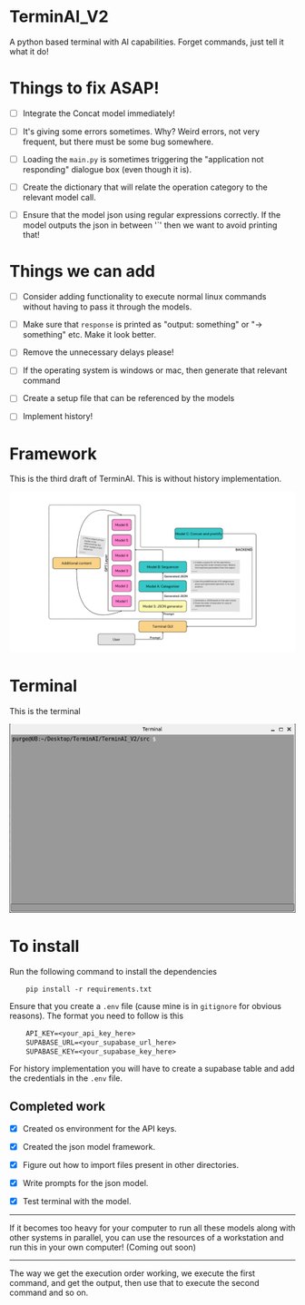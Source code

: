 # TerminAI_V2

A python based terminal with AI capabilities. Forget commands, just tell it what it do!

# Things to fix ASAP!

- [ ] Integrate the Concat model immediately!

- [ ] It's giving some errors sometimes. Why? Weird errors, not very frequent, but there must be some bug somewhere.
- [ ] Loading the `main.py` is sometimes triggering the "application not responding" dialogue box (even though it is).
- [ ] Create the dictionary that will relate the operation category to the relevant model call.
- [ ] Ensure that the model json using regular expressions correctly. If the model outputs the json in between '`' then we want to avoid printing that!

# Things we can add

- [ ] Consider adding functionality to execute normal linux commands without having to pass it through the models.
- [ ] Make sure that `response` is printed as "output: something" or "-> something" etc. Make it look better.
- [ ] Remove the unnecessary delays please!
- [ ] If the operating system is windows or mac, then generate that relevant command
- [ ] Create a setup file that can be referenced by the models

- [ ] Implement history!

# Framework 

This is the third draft of TerminAI. This is without history implementation.

![TerminAI](./images/TerminAI_V2_draft_3.png)


# Terminal

This is the terminal

![Terminal](./Terminal_GUI/images/terminal_2.png)

# To install

Run the following command to install the dependencies

		pip install -r requirements.txt

Ensure that you create a `.env` file (cause mine is in `gitignore` for obvious reasons). The format you need to follow is this

		API_KEY=<your_api_key_here>
		SUPABASE_URL=<your_supabase_url_here>
		SUPABASE_KEY=<your_supabase_key_here>

For history implementation you will have to create a supabase table and add the credentials in the `.env` file.

## Completed work

- [x] Created os environment for the API keys.
- [x] Created the json model framework.
- [x] Figure out how to import files present in other directories.
- [x] Write prompts for the json model.
- [x] Test terminal with the model.


---

If it becomes too heavy for your computer to run all these models along with other systems in parallel, you can use the resources of a workstation and run this in your own computer! (Coming out soon)

---

The way we get the execution order working, we execute the first command, and get the output, then use that to execute the second command and so on.
